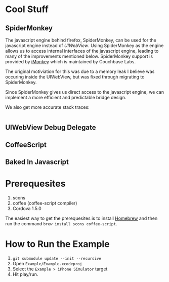 # Cool Stuff

## SpiderMonkey

The javascript engine behind firefox, SpiderMonkey, can be used for the
javascript engine instead of *UIWebView*. Using SpiderMonkey as the engine
allows us to access internal interfaces of the javascript engine, leading to
many of the improvements mentioned below.  SpiderMonkey support is provided by
[iMonkey](https://github.com/couchbaselabs/iMonkey) which is maintained by
Couchbase Labs.

The original motiviation for this was due to a memory leak I believe was
occuring inside the UIWebView, but was fixed through migrating to SpiderMonkey.

Since SpiderMonkey gives us direct access to the javascript engine, we can implement a more efficient and predictable bridge design.

We also get more accurate stack traces:
```
```

## UIWebView Debug Delegate

## CoffeeScript

## Baked In Javascript

# Prerequesites

1. scons
2. coffee (coffee-script compiler)
3. Cordova 1.5.0

The easiest way to get the prerequesites is to install
[Homebrew](http://mxcl.github.com/homebrew/) and then run the command `brew
install scons coffee-script`.

# How to Run the Example

1. `git submodule update --init --recursive`
2. Open `Example/Example.xcodeproj`
3. Select the `Example > iPhone Simulator` target
4. Hit play/run.
